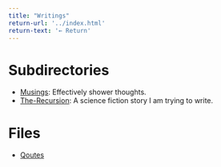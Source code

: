 ```yaml
---
title: "Writings"
return-url: '../index.html'
return-text: '← Return' 
---
```



# Subdirectories
- [Musings](Musings/dir.html): Effectively shower thoughts.
- [The-Recursion](The-Recursion/dir.html): A science fiction story I am trying to write.

# Files
- [Qoutes](Qoutes.html)
